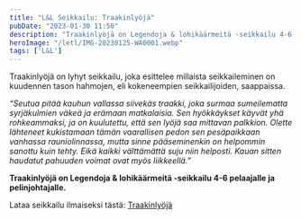 ```yaml
---
title: "L&L Seikkailu: Traakinlyöjä"
pubDate: "2023-01-30 11:50"
description: "Traakinlyöjä on Legendoja & lohikäärmeitä -seikkailu 4-6 pelaajalle ja pelinjohtajalle."
heroImage: "/letl/IMG-20230125-WA0001.webp"
tags: ['L&L']
---
```

Traakinlyöjä on lyhyt seikkailu, joka esittelee millaista seikkaileminen on kuudennen tason hahmojen, eli kokeneempien seikkailijoiden, saappaissa.

*“Seutua pitää kauhun vallassa siivekäs traakki, joka surmaa sumeilematta syrjäkulmien väkeä ja erämaan matkalaisia. Sen hyökkäykset käyvät yhä rohkeammaksi, ja on kuulutettu, että sen lyöjä saa mittavan palkkion. Olette lähteneet kukistamaan tämän vaarallisen pedon sen pesäpaikkaan vanhassa rauniolinnassa, mutta sinne pääseminenkin on helpommin sanottu kuin tehty. Eikä kaikki välttämättä suju niin helposti. Kauan sitten haudatut pahuuden voimat ovat myös liikkeellä.”*

**Traakinlyöjä on Legendoja & lohikäärmeitä -seikkailu 4-6 pelaajalle ja pelinjohtajalle.**

Lataa seikkailu ilmaiseksi tästä: [Traakinlyöjä](/letl/LL-Traakinlyoja.pdf)